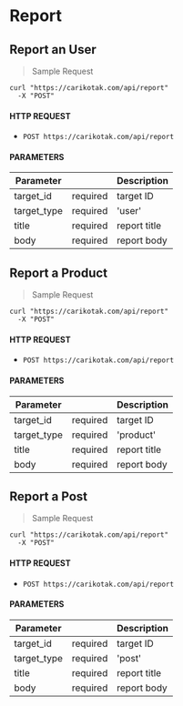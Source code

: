 # Report

## Report an User

> Sample Request

```shell
curl "https://carikotak.com/api/report"
  -X "POST"
```

#### HTTP REQUEST

- `POST https://carikotak.com/api/report`

#### PARAMETERS
Parameter   |   |   Description
--------    | - |   -----------
target_id   | required  | target ID
target_type | required  | 'user'
title       | required  | report title
body        | required  | report body

## Report a Product

> Sample Request

```shell
curl "https://carikotak.com/api/report"
  -X "POST"
```

#### HTTP REQUEST

- `POST https://carikotak.com/api/report`

#### PARAMETERS
Parameter   |   |   Description
--------    | - |   -----------
target_id   | required  | target ID
target_type | required  | 'product'
title       | required  | report title
body        | required  | report body


## Report a Post

> Sample Request

```shell
curl "https://carikotak.com/api/report"
  -X "POST"
```

#### HTTP REQUEST

- `POST https://carikotak.com/api/report`

#### PARAMETERS
Parameter   |   |   Description
--------    | - |   -----------
target_id   | required  | target ID
target_type | required  | 'post'
title       | required  | report title
body        | required  | report body
